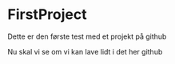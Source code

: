 # FirstProject
Dette er den første test med et projekt på github

Nu skal vi se om vi kan lave lidt i det her github

